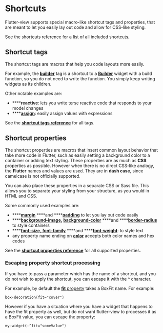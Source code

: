 # Shortcuts

Flutter-view supports special macro-like shortcut tags and properties, that are meant to let you easily lay out code and allow for CSS-like styling. 

See the shortcuts reference for a list of all included shortcuts.

## Shortcut tags

The shortcut tags are macros that help you code layouts more easily. 

For example, the [**builder**](../reference/tag-shortcuts.md#builder) tag is a shortcut to a [**Builder**](https://docs.flutter.io/flutter/widgets/Builder-class.html) widget with a build function, so you do not need to write the function. You simply keep writing widgets as its children.

Other notable examples are:

* \*\*\*\*[**reactive**](../reference/tag-shortcuts.md#reactive): lets you write terse reactive code that responds to your model changes
* \*\*\*\*[**assign**](../reference/tag-shortcuts.md#assign): easily assign values with expressions

See the [**shortcut tags reference**](../reference/tag-shortcuts.md) for all tags.

## Shortcut properties

The shortcut properties are macros that insert common layout behavior that take more code in Flutter, such as easily setting a background color to a container or adding text styling. These properties are as much as **CSS** properties as possible. However when there is no direct CSS-like analogy, the **Flutter** names and values are used. They are in **dash case**, since camelcase is not officially supported.

You can also place these properties in a separate CSS or Sass file. This allows you to separate your styling from your structure, as you would in HTML and CSS.

Some commonly used examples are:

* \*\*\*\*[**margin**](../reference/css-properties.md#margin) ****and ****[**padding**](../reference/css-properties.md#padding) to let you lay out code easily
* \*\*\*\*[**background-image**](../reference/css-properties.md#box-shadow-1)**,** [**background-color**](../reference/css-properties.md#box-shadow-2) ****and ****[**border-radius**](../reference/css-properties.md#border-radius) to style containers
* \*\*\*\*[**font-size**](../reference/css-properties.md#box-shadow-8)**,**[ **font-family**](../reference/css-properties.md#box-shadow-10) ****and ****[**font-weight**](../reference/css-properties.md#box-shadow-9): to style text
* any property name ending on [**color**](../reference/css-properties.md#color-color) accepts both color names and hex codes

See the [**shortcut properties reference**](../reference/css-properties.md) for all supported properties.

### Escaping property shortcut processing

If you have to pass a parameter which has the name of a shortcut, and you do not wish to apply the shortcut, you can escape it with the ^ character.

For example, by default the [**fit** property](../reference/css-properties.md#fit) takes a BoxFit name. For example:

`box-decoration(fit="cover")`

However if you have a situation where you have a widget that happens to have the fit property as well, but do not want flutter-view to processes it as a BoxFit value, you can escape the property:

`my-widget(:^fit="someValue")`



